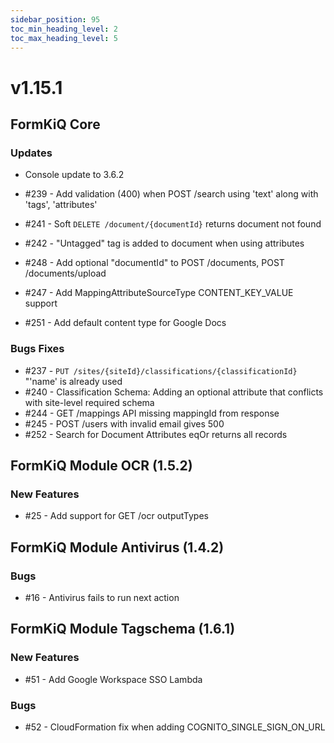 ```yaml
---
sidebar_position: 95
toc_min_heading_level: 2
toc_max_heading_level: 5
---
```


# v1.15.1

## FormKiQ Core

### Updates

* Console update to 3.6.2

* #239 - Add validation (400) when POST /search using 'text' along with 'tags', 'attributes'
* #241 - Soft `DELETE /document/{documentId}` returns document not found
* #242 - "Untagged" tag is added to document when using attributes
* #248 - Add optional "documentId" to POST /documents, POST /documents/upload
* #247 - Add MappingAttributeSourceType CONTENT_KEY_VALUE support
* #251 - Add default content type for Google Docs

### Bugs Fixes

* #237 - `PUT /sites/{siteId}/classifications/{classificationId}` "'name' is already used
* #240 - Classification Schema: Adding an optional attribute that conflicts with site-level required schema
* #244 - GET /mappings API missing mappingId from response
* #245 - POST /users with invalid email gives 500
* #252 - Search for Document Attributes eqOr returns all records

## FormKiQ Module OCR (1.5.2)

### New Features

* #25 - Add support for GET /ocr outputTypes

## FormKiQ Module Antivirus (1.4.2)

### Bugs

* #16 - Antivirus fails to run next action 

## FormKiQ Module Tagschema (1.6.1)

### New Features

* #51 - Add Google Workspace SSO Lambda

### Bugs

* #52 - CloudFormation fix when adding COGNITO_SINGLE_SIGN_ON_URL
